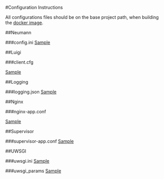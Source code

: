 #Configuration Instructions

All configurations files should be on the base project path, when building the [docker image](../Dockerfile).

##Neumann

###config.ini
[Sample](../conf/config.ini)

##Luigi

###client.cfg

[Sample](../conf/client.cfg)


##Logging

###logging.json
[Sample](../conf/logging.json)


##Nginx

###nginx-app.conf

[Sample](../conf/nginx-app.conf)


##Supervisor

###supervisor-app.conf
[Sample](../conf/supervisor-app.conf)


##UWSGI

###uwsgi.ini
[Sample](../conf/uwsgi.ini)

###uwsgi_params
[Sample](../conf/uwsgi_params)
